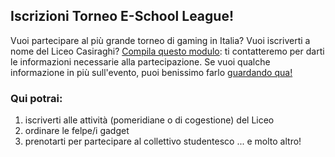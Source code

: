 ## Iscrizioni Torneo E-School League!
Vuoi partecipare al più grande torneo di gaming in Italia? Vuoi iscriverti a nome del Liceo Casiraghi? [Compila questo modulo](https://docs.google.com/forms/d/e/1FAIpQLSf_IUtdpBeqsIJqCpmDdqZapo-BgODfukZP0alhzAYhGd4Sog/viewform?usp=sf_link): ti contatteremo per darti le informazioni necessarie alla partecipazione. Se vuoi qualche informazione in più sull'evento, puoi benissimo farlo [guardando qua!]()
### Qui potrai:
  1. iscriverti alle attività (pomeridiane o di cogestione) del Liceo
  2. ordinare le felpe/i gadget
  3. prenotarti per partecipare al collettivo studentesco
... e molto altro!
